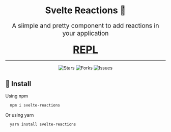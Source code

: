 <h1 align="center">Svelte Reactions 🙂</h1>

<p align="center" style="font-size: 1.2rem">
  A siimple and pretty component to add reactions in your application
</p>

<div align="center">
  <a href="https://svelte.dev/repl/ca9025e2d4084b6fa6040eb61fafe643?version=3.49.0">
    <b style="font-size: 2rem">REPL</b>
  </a>
</div>

<hr />

<div align="center">
  <img
    src="https://img.shields.io/github/stars/Angel-Ponce/svelte-reactions"
    alt="Stars"
  />
  <img
    src="https://img.shields.io/github/forks/Angel-Ponce/svelte-reactions"
    alt="Forks"
  />
  <img
    src="https://img.shields.io/github/issues/Angel-Ponce/svelte-reactions"
    alt="Issues"
  />
</div>

## 🚀 Install

Using npm

```bash
  npm i svelte-reactions
```

Or using yarn

```bash
  yarn install svelte-reactions
```
